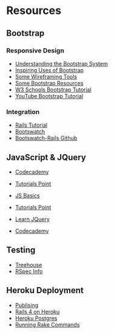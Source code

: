 # Resources

## Bootstrap

### Responsive Design

- <a href="https://scotch.io/tutorials/understanding-the-bootstrap-3-grid-system">Understanding the Bootstrap System</a>
- <a href="http://expo.getbootstrap.com/">Inspiring Uses of Bootstrap</a>
- <a href="http://www.creativebloq.com/wireframes/top-wireframing-tools-11121302">Some Wireframing Tools</a>
- <a href="https://startbootstrap.com/bootstrap-resources/">Some Bootstrap Resources</a>
- <a href="http://www.w3schools.com/bootstrap/">W3 Schools Bootstrap Tutorial</a>
- <a href="https://www.youtube.com/watch?v=gqOEoUR5RHg">YouTube Bootstrap Tutorial</a>

### Integration

- <a href="https://www.railstutorial.org/book/filling_in_the_layout">Rails Tutorial</a>
- <a href="https://bootswatch.com/">Bootswatch</a>
- <a href="https://github.com/maxim/bootswatch-rails">Bootswatch-Rails Github</a>

## JavaScript & JQuery
- <a href="https://www.codecademy.com/learn/javascript">Codecademy</a>
- <a href="https://www.tutorialspoint.com/javascript/">Tutorials Point</a>
- <a href="https://developer.mozilla.org/en-US/docs/Learn/Getting_started_with_the_web/JavaScript_basics">JS Basics</a>

- <a href="http://www.tutorialspoint.com/jquery/">Tutorials Point</a>
- <a href="https://learn.jquery.com/">Learn JQuery</a>
- <a href="https://www.codecademy.com/learn/jquery">Codecademy</a>

## Testing

- <a href="http://blog.teamtreehouse.com/an-introduction-to-rspec">Treehouse</a>
- <a href="http://rspec.info/">RSpec Info</a>

## Heroku Deployment

- <a href="https://developer.mozilla.org/en-US/docs/Learn/Getting_started_with_the_web/Publishing_your_website">Publising</a>
- <a href="https://devcenter.heroku.com/articles/rails4" target="_blank">Rails 4 on Heroku</a>
- <a href="https://devcenter.heroku.com/articles/heroku-postgresql" target="_blank">Heroku Postgres</a>
- <a href="https://devcenter.heroku.com/articles/rake" target="_blank">Running Rake Commands</a>
